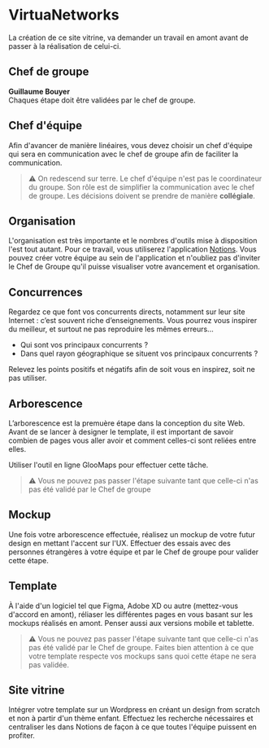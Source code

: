 # VirtuaNetworks

La création de ce site vitrine, va demander un travail en amont avant de passer à la réalisation de celui-ci.

## Chef de groupe

**Guillaume Bouyer**  
Chaques étape doit être validées par le chef de groupe.

## Chef d'équipe

Afin d'avancer de manière linéaires, vous devez choisir un chef d'équipe qui sera en communication avec le chef de groupe afin de faciliter la communication.

> :warning: On redescend sur terre. Le chef d'équipe n'est pas le coordinateur du groupe. Son rôle est de simplifier la communication avec le chef de groupe. Les décisions doivent se prendre de manière **collégiale**.

## Organisation

L'organisation est très importante et le nombres d'outils mise à disposition l'est tout autant. Pour ce travail, vous utiliserez l'application [Notions](https://www.notion.so/fr-fr). Vous pouvez créer votre équipe au sein de l'application et n'oubliez pas d'inviter le Chef de Groupe qu'il puisse visualiser votre avancement et organisation.

## Concurrences

Regardez ce que font vos concurrents directs, notamment sur leur site Internet : c’est souvent riche d’enseignements. Vous pourrez vous inspirer du meilleur, et surtout ne pas reproduire les mêmes erreurs...

* Qui sont vos principaux concurrents ?
* Dans quel rayon géographique se situent vos principaux concurrents ?

Relevez les points positifs et négatifs afin de soit vous en inspirez, soit ne pas utiliser.

## Arborescence

L’arborescence est la premuère étape dans la conception du site Web. Avant de se lancer à designer le template, il est important de savoir combien de pages vous aller avoir et comment celles-ci sont reliées entre elles.

Utiliser l'outil en ligne GlooMaps pour effectuer cette tâche.

> :warning: Vous ne pouvez pas passer l'étape suivante tant que celle-ci n'as pas été validé par le Chef de groupe

## Mockup

Une fois votre arborescence effectuée, réalisez un mockup de votre futur design en mettant l'accent sur l'UX. Effectuer des essais avec des personnes étrangères à votre équipe et par le Chef de groupe pour valider cette étape.

## Template

À l'aide d'un logiciel tel que Figma, Adobe XD ou autre (mettez-vous d'accord en amont), réliaser les différentes pages en vous basant sur les mockups réalisés en amont. Penser aussi aux versions mobile et tablette.

> :warning: Vous ne pouvez pas passer l'étape suivante tant que celle-ci n'as pas été validé par le Chef de groupe. Faites bien attention à ce que votre template respecte vos mockups sans quoi cette étape ne sera pas validée.

## Site vitrine

Intégrer votre template sur un Wordpress en créant un design from scratch et non à partir d'un thème enfant. Effectuez les recherche nécessaires et centraliser les dans Notions de façon à ce que toutes l'équipe puissent en profiter.
